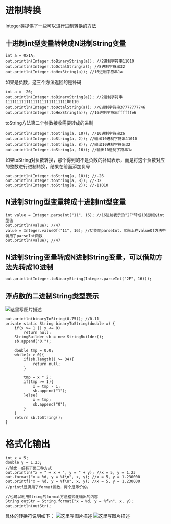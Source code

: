 

# 进制转换
Integer类提供了一些可以进行进制转换的方法
## 十进制int型变量转转成N进制String变量

```
int a = 0x1A;
out.println(Integer.toBinaryString(a)); //2进制字符串11010
out.println(Integer.toOctalString(a)); //8进制字符串32
out.println(Integer.toHexString(a)); //16进制字符串1a
```
如果是负数，这三个方法返回的是补码
```
int a = -26;
out.println(Integer.toBinaryString(a)); //2进制字符串11111111111111111111111111100110
out.println(Integer.toOctalString(a)); //8进制字符串37777777746
out.println(Integer.toHexString(a)); //16进制字符串ffffffe6
```
toString方法第二个参数接收需要转成的进制
```
out.println(Integer.toString(a, 10)); //10进制字符串26
out.println(Integer.toString(a, 2)); //输出10进制字符串11010
out.println(Integer.toString(a, 8)); //输出10进制字符串32
out.println(Integer.toString(a, 16)); //输出10进制字符串1a
```
如果toString对负数转换，那个得到的不是负数的补码表示，而是将这个负数对应的整数进行进制转换，结果在前面添加负号

```
out.println(Integer.toString(a, 10)); //-26
out.println(Integer.toString(a, 8)); //-32
out.println(Integer.toString(a, 2)); //-11010
```

## N进制String型变量转成十进制int型变量

```
int value = Integer.parseInt("11", 16); //16进制表示的"2F"转成10进制的int型值
out.println(value); //47
value = Integer.valueOf("11", 16); //功能同parseInt，实际上在valueOf方法中调用了parseInt函数
out.println(value); //47
```

## N进制String变量转成N进制String变量，可以借助方法先转成10进制

```
out.println(Integer.toBinaryString(Integer.parseInt("2F", 16)));
```
## 浮点数的二进制String类型表示
![这里写图片描述](http://img.blog.csdn.net/20180326154058348?watermark/2/text/aHR0cDovL2Jsb2cuY3Nkbi5uZXQvemh6aDQwMg==/font/5a6L5L2T/fontsize/400/fill/I0JBQkFCMA==/dissolve/70/gravity/SouthEast)
```
out.println(binaryToString(0.75)); //0.11
private static String binaryToString(double x) {
    if(x >= 1 || x <= 0)
        return null;
    StringBuilder sb = new StringBuilder();
    sb.append("0.");

    double tmp = 0.0;
    while(x > 0){
        if(sb.length() >= 34){
            return null;
        }

        tmp = x * 2;
        if(tmp >= 1){
            x = tmp - 1;
            sb.append("1");
        }else{
            x = tmp;
            sb.append("0");
        }
    }
    return sb.toString();
}

```

# 格式化输出

```
int x = 5;
double y = 1.23;
//输出一般有下面三种方式
out.println("x = " + x + ", y = " + y); //x = 5, y = 1.23
out.format("x = %d, y = %f\n", x, y); //x = 5, y = 1.230000
out.printf("x = %d, y = %f\n", x, y); //x = 5, y = 1.230000
//printf是调用了format函数，两个是等价的。

//也可以利用String的format方法格式化输出的内容
String outStr = String.format("x = %d, y = %f\n", x, y);
out.println(outStr);
```
具体的转换符说明如下：
![这里写图片描述](http://img.blog.csdn.net/20180326154326968?watermark/2/text/aHR0cDovL2Jsb2cuY3Nkbi5uZXQvemh6aDQwMg==/font/5a6L5L2T/fontsize/400/fill/I0JBQkFCMA==/dissolve/70/gravity/SouthEast)
![这里写图片描述](http://img.blog.csdn.net/20180326154337503?watermark/2/text/aHR0cDovL2Jsb2cuY3Nkbi5uZXQvemh6aDQwMg==/font/5a6L5L2T/fontsize/400/fill/I0JBQkFCMA==/dissolve/70/gravity/SouthEast)



